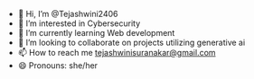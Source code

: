 - 👋 Hi, I’m @Tejashwini2406
- 👀 I’m interested in Cybersecurity
- 🌱 I’m currently learning Web development
- 💞️ I’m looking to collaborate on projects utilizing generative ai
- 📫 How to reach me tejashwinisuranakar@gmail.com
- 😄 Pronouns: she/her

<!---
Tejashwini2406/Tejashwini2406 is a ✨ special ✨ repository because its `README.md` (this file) appears on your GitHub profile.
You can click the Preview link to take a look at your changes.
--->
